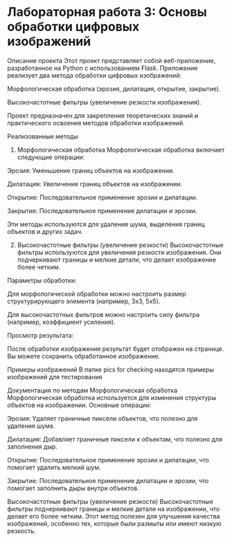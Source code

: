 # Лабораторная работа 3: Основы обработки цифровых изображений
Описание проекта
Этот проект представляет собой веб-приложение, разработанное на Python с использованием Flask. Приложение реализует два метода обработки цифровых изображений:

Морфологическая обработка (эрозия, дилатация, открытие, закрытие).

Высокочастотные фильтры (увеличение резкости изображения).

Проект предназначен для закрепления теоретических знаний и практического освоения методов обработки изображений.

Реализованные методы
1. Морфологическая обработка
Морфологическая обработка включает следующие операции:

Эрозия: Уменьшение границ объектов на изображении.

Дилатация: Увеличение границ объектов на изображении.

Открытие: Последовательное применение эрозии и дилатации.

Закрытие: Последовательное применение дилатации и эрозии.

Эти методы используются для удаления шума, выделения границ объектов и других задач.

2. Высокочастотные фильтры (увеличение резкости)
Высокочастотные фильтры используются для увеличения резкости изображения. Они подчеркивают границы и мелкие детали, что делает изображение более четким.

Параметры обработки:

Для морфологической обработки можно настроить размер структурирующего элемента (например, 3x3, 5x5).

Для высокочастотных фильтров можно настроить силу фильтра (например, коэффициент усиления).

Просмотр результата:

После обработки изображения результат будет отображен на странице. Вы можете сохранить обработанное изображение.

Примеры изображений
В папке pics for checking находятся примеры изображений для тестирования

Документация по методам
Морфологическая обработка
Морфологическая обработка используется для изменения структуры объектов на изображении. Основные операции:

Эрозия: Удаляет граничные пиксели объектов, что полезно для удаления шума.

Дилатация: Добавляет граничные пиксели к объектам, что полезно для заполнения дыр.

Открытие: Последовательное применение эрозии и дилатации, что помогает удалить мелкий шум.

Закрытие: Последовательное применение дилатации и эрозии, что помогает заполнить дыры внутри объектов.

Высокочастотные фильтры (увеличение резкости)
Высокочастотные фильтры подчеркивают границы и мелкие детали на изображении, что делает его более четким. Этот метод полезен для улучшения качества изображений, особенно тех, которые были размыты или имеют низкую резкость.
